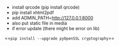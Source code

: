 
* install qrcode (pip install qrcode)
* pip install xhtml2pdf 
* add ADMIN_PATH=http://127.0.0.1:8000 
 * also put static file in media 
 * if error update (there might be error on lib)
  
  ==`pip install --upgrade pyOpenSSL cryptography`==
  
